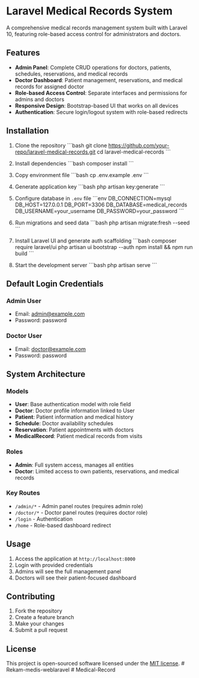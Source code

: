 # Laravel Medical Records System

A comprehensive medical records management system built with Laravel 10, featuring role-based access control for administrators and doctors.

## Features

- **Admin Panel**: Complete CRUD operations for doctors, patients, schedules, reservations, and medical records
- **Doctor Dashboard**: Patient management, reservations, and medical records for assigned doctor
- **Role-based Access Control**: Separate interfaces and permissions for admins and doctors
- **Responsive Design**: Bootstrap-based UI that works on all devices
- **Authentication**: Secure login/logout system with role-based redirects

## Installation

1. Clone the repository
\`\`\`bash
git clone https://github.com/your-repo/laravel-medical-records.git
cd laravel-medical-records
\`\`\`

2. Install dependencies
\`\`\`bash
composer install
\`\`\`

3. Copy environment file
\`\`\`bash
cp .env.example .env
\`\`\`

4. Generate application key
\`\`\`bash
php artisan key:generate
\`\`\`

5. Configure database in `.env` file
\`\`\`env
DB_CONNECTION=mysql
DB_HOST=127.0.0.1
DB_PORT=3306
DB_DATABASE=medical_records
DB_USERNAME=your_username
DB_PASSWORD=your_password
\`\`\`

6. Run migrations and seed data
\`\`\`bash
php artisan migrate:fresh --seed
\`\`\`

7. Install Laravel UI and generate auth scaffolding
\`\`\`bash
composer require laravel/ui
php artisan ui bootstrap --auth
npm install && npm run build
\`\`\`

8. Start the development server
\`\`\`bash
php artisan serve
\`\`\`

## Default Login Credentials

### Admin User
- Email: admin@example.com
- Password: password

### Doctor User  
- Email: doctor@example.com
- Password: password

## System Architecture

### Models
- **User**: Base authentication model with role field
- **Doctor**: Doctor profile information linked to User
- **Patient**: Patient information and medical history
- **Schedule**: Doctor availability schedules
- **Reservation**: Patient appointments with doctors
- **MedicalRecord**: Patient medical records from visits

### Roles
- **Admin**: Full system access, manages all entities
- **Doctor**: Limited access to own patients, reservations, and medical records

### Key Routes
- `/admin/*` - Admin panel routes (requires admin role)
- `/doctor/*` - Doctor panel routes (requires doctor role)
- `/login` - Authentication
- `/home` - Role-based dashboard redirect

## Usage

1. Access the application at `http://localhost:8000`
2. Login with provided credentials
3. Admins will see the full management panel
4. Doctors will see their patient-focused dashboard

## Contributing

1. Fork the repository
2. Create a feature branch
3. Make your changes
4. Submit a pull request

## License

This project is open-sourced software licensed under the [MIT license](https://opensource.org/licenses/MIT).
#   R e k a m - m e d i s - w e b l a r a v e l  
 #   M e d i c a l - R e c o r d  
 